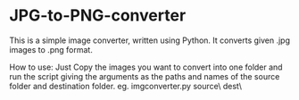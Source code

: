 # JPG-to-PNG-converter

This is a simple image converter, written using Python. It converts given .jpg images to .png format.

How to use:
Just Copy the images you want to convert into one folder and run the script giving the arguments as the paths and names of the source folder and destination folder.
eg. imgconverter.py source\ dest\

